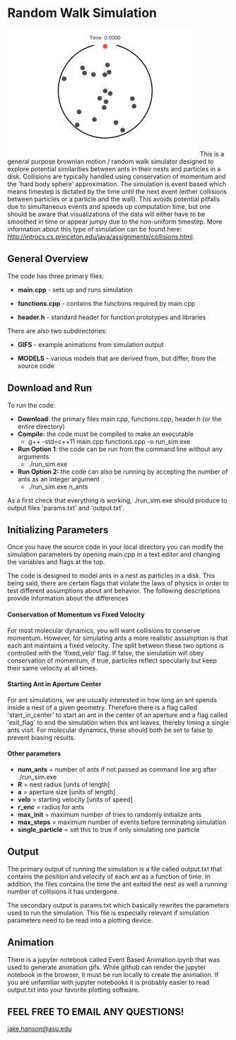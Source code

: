 # Random Walk Simulation
![alt text](https://github.com/jakehanson/Random-Walk-Simulation/blob/new/GIFS/timing_visit_example.gif)
This is a general purpose brownian motion / random walk simulator designed to explore potential similarities between ants in their nests and particles in a disk. Collisions are typically handled using conservation of momentum and the 'hard body sphere' approximation. The simulation is event based which means timestep is dictated by the time until the next event (either collisions between particles or a particle and the wall). This avoids potential pitfalls due to simultaneous events and speeds up computation time, but one should be aware that visualizations of the data will either have to be smoothed in time or appear jumpy due to the non-uniform timestep. More information about this type of simulation can be found here: http://introcs.cs.princeton.edu/java/assignments/collisions.html.

## General Overview

The code has three primary files:
* **main.cpp** - sets up and runs simulation

* **functions.cpp** - contains the functions required by main.cpp

* **header.h** - standard header for function prototypes and libraries

There are also two subdirectories:
* **GIFS** - example animations from simulation output

* **MODELS** - various models that are derived from, but differ, from the source code


## Download and Run
To run the code:

* **Download**: the primary files main.cpp, functions.cpp, header.h (or the entire directory)
* **Compile:** the code must be compiled to make an executable
  * g++ -std=c++11 main.cpp functions.cpp -o run_sim.exe
* **Run Option 1**: the code can be run from the command line without any arguments
  * ./run_sim.exe
* **Run Option 2:** the code can also be running by accepting the number of ants as an integer argument
  *  ./run_sim.exe n_ants

As a first check that everything is working, ./run_sim.exe should produce to output files 'params.txt' and 'output.txt'.

## Initializing Parameters

Once you have the source code in your local directory you can modify the simulation parameters by opening main.cpp in a text editor and changing the variables and flags at the top.

The code is designed to model ants in a nest as particles in a disk. This being said, there are certain flags that violate the laws of physics in order to test different assumptions about ant behavior. The following descriptions provide information about the differences 

#### Conservation of Momentum vs Fixed Velocity
For most molecular dynamics, you will want collisions to conserve momentum. However, for simulating ants a more realistic assumption is that each ant maintains a fixed velocity. The split between these two options is controlled with the 'fixed_velo' flag. If false, the simulation will obey conservation of momentum, if true, particles reflect specularly but keep their same velocity at all times.

#### Starting Ant in Aperture Center
For ant simulations, we are usually interested in how long an ant spends inside a nest of a given geometry. Therefore there is a flag called 'start_in_center' to start an ant in the center of an aperture and a flag called 'exit_flag' to end the simulation when this ant leaves, thereby timing a single ants visit. For molecular dynamics, these should both be set to false to prevent biasing results.

#### Other parameters

* **num_ants** = number of ants if not passed as command line arg after ./run_sim.exe
* **R** = nest radius [units of length]
* **a** = aperture size [units of length]
* **velo** = starting velocity [units of speed]
* **r_enc** = radius for ants
* **max_init** = maximum number of tries to randomly initialize ants
* **max_steps** = maximum number of events before terminating simulation
* **single_particle** = set this to true if only simulating one particle

## Output

The primary output of running the simulation is a file called output.txt that contains the position and velocity of each ant as a function of time. In addition, the files contains the time the ant exited the nest as well a running number of collisions it has undergone.

The secondary output is params.txt which basically rewrites the parameters used to run the simulation. This file is especially relevant if simulation parameters need to be read into a plotting device.

## Animation
There is a jupyter notebook called Event Based Animation.ipynb that was used to generate animation gifs. While github can render the jupyter notebook in the browser, it must be run locally to create the animation. If you are unfamiliar with jupyter notebooks it is probably easier to read output.txt into your favorite plotting software.

## FEEL FREE TO EMAIL ANY QUESTIONS! 

jake.hanson@asu.edu
